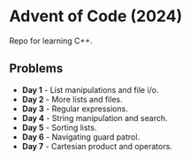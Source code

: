 # Advent of Code (2024)
Repo for learning C++.

## Problems
- **Day 1** - List manipulations and file i/o.
- **Day 2** - More lists and files.
- **Day 3** - Regular expressions.
- **Day 4** - String manipulation and search.
- **Day 5** - Sorting lists.
- **Day 6** - Navigating guard patrol.
- **Day 7** - Cartesian product and operators.